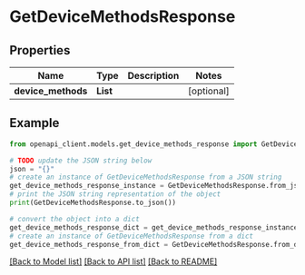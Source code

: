 # GetDeviceMethodsResponse


## Properties

Name | Type | Description | Notes
------------ | ------------- | ------------- | -------------
**device_methods** | **List** |  | [optional] 

## Example

```python
from openapi_client.models.get_device_methods_response import GetDeviceMethodsResponse

# TODO update the JSON string below
json = "{}"
# create an instance of GetDeviceMethodsResponse from a JSON string
get_device_methods_response_instance = GetDeviceMethodsResponse.from_json(json)
# print the JSON string representation of the object
print(GetDeviceMethodsResponse.to_json())

# convert the object into a dict
get_device_methods_response_dict = get_device_methods_response_instance.to_dict()
# create an instance of GetDeviceMethodsResponse from a dict
get_device_methods_response_from_dict = GetDeviceMethodsResponse.from_dict(get_device_methods_response_dict)
```
[[Back to Model list]](../README.md#documentation-for-models) [[Back to API list]](../README.md#documentation-for-api-endpoints) [[Back to README]](../README.md)


